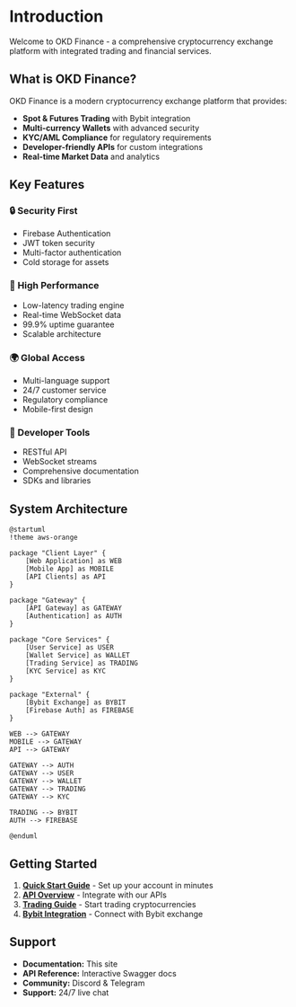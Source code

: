 # Introduction

Welcome to OKD Finance - a comprehensive cryptocurrency exchange platform with integrated trading and financial services.

## What is OKD Finance?

OKD Finance is a modern cryptocurrency exchange platform that provides:

- **Spot & Futures Trading** with Bybit integration
- **Multi-currency Wallets** with advanced security
- **KYC/AML Compliance** for regulatory requirements  
- **Developer-friendly APIs** for custom integrations
- **Real-time Market Data** and analytics

## Key Features

### 🔒 Security First
- Firebase Authentication
- JWT token security
- Multi-factor authentication
- Cold storage for assets

### 🚀 High Performance
- Low-latency trading engine
- Real-time WebSocket data
- 99.9% uptime guarantee
- Scalable architecture

### 🌍 Global Access
- Multi-language support
- 24/7 customer service
- Regulatory compliance
- Mobile-first design

### 🔌 Developer Tools
- RESTful API
- WebSocket streams
- Comprehensive documentation
- SDKs and libraries

## System Architecture

```plantuml
@startuml
!theme aws-orange

package "Client Layer" {
    [Web Application] as WEB
    [Mobile App] as MOBILE
    [API Clients] as API
}

package "Gateway" {
    [API Gateway] as GATEWAY
    [Authentication] as AUTH
}

package "Core Services" {
    [User Service] as USER
    [Wallet Service] as WALLET
    [Trading Service] as TRADING
    [KYC Service] as KYC
}

package "External" {
    [Bybit Exchange] as BYBIT
    [Firebase Auth] as FIREBASE
}

WEB --> GATEWAY
MOBILE --> GATEWAY
API --> GATEWAY

GATEWAY --> AUTH
GATEWAY --> USER
GATEWAY --> WALLET
GATEWAY --> TRADING
GATEWAY --> KYC

TRADING --> BYBIT
AUTH --> FIREBASE

@enduml
```

## Getting Started

1. **[Quick Start Guide](/en/guide/quick-start)** - Set up your account in minutes
2. **[API Overview](/en/api/overview)** - Integrate with our APIs
3. **[Trading Guide](/en/trading/overview)** - Start trading cryptocurrencies
4. **[Bybit Integration](/en/bybit/overview)** - Connect with Bybit exchange

## Support

- **Documentation:** This site
- **API Reference:** Interactive Swagger docs
- **Community:** Discord & Telegram
- **Support:** 24/7 live chat 